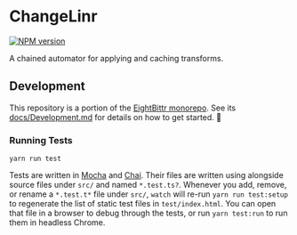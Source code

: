 <!-- Top -->
# ChangeLinr

[![NPM version](https://badge.fury.io/js/changelinr.svg)](http://badge.fury.io/js/changelinr)

A chained automator for applying and caching transforms.
<!-- /Top -->

<!-- Development -->
## Development

This repository is a portion of the [EightBittr monorepo](https://raw.githubusercontent.com/FullScreenShenanigans/EightBittr).
See its [docs/Development.md](../../docs/Development.md) for details on how to get started. 💖

### Running Tests

```shell
yarn run test
```

Tests are written in [Mocha](https://github.com/mochajs/mocha) and [Chai](https://github.com/chaijs/chai).
Their files are written using alongside source files under `src/` and named `*.test.ts?`.
Whenever you add, remove, or rename a `*.test.t*` file under `src/`, `watch` will re-run `yarn run test:setup` to regenerate the list of static test files in `test/index.html`.
You can open that file in a browser to debug through the tests, or run `yarn test:run` to run them in headless Chrome.

<!-- Maps -->
<!-- /Maps -->
<!-- /Development -->
